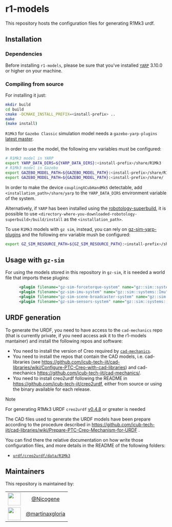 ﻿# r1-models

This repository hosts the configuration files for generating R1Mk3 urdf.

## Installation

### Dependencies

Before installing `r1-models`, please be sure that you've installed [`YARP`](https://www.yarp.it/latest//) 3.10.0 or higher on your machine.

### Compiling from source

For installing it just:

```sh
mkdir build
cd build
cmake -DCMAKE_INSTALL_PREFIX=<install-prefix> ..
make
(make install)
```

`R1Mk3` for `Gazebo Classic` simulation model needs a `gazebo-yarp-plugins` [latest master](https://github.com/robotology/gazebo-yarp-plugins/commit/c89280295d53279049bb7521cf6b6b3400130f23).

In order to use the model, the following env variables must be configured:
```sh
# R1Mk3 model in YARP
export YARP_DATA_DIRS=${YARP_DATA_DIRS}:<install-prefix>/share/R1Mk3
# R1Mk3 model in Gazebo
export GAZEBO_MODEL_PATH=${GAZEBO_MODEL_PATH}:<install-prefix>/share/R1Mk3/robots
export GAZEBO_MODEL_PATH=${GAZEBO_MODEL_PATH}:<install-prefix>/share/
```

In order to make the device `couplingXCubHandMk5` detectable, add `<installation_path>/share/yarp` to the `YARP_DATA_DIRS` environment variable of the system.

Alternatively, if `YARP` has been installed using the [robotology-superbuild](https://github.com/robotology/robotology-superbuild), it is possible to use `<directory-where-you-downloaded-robotology-superbuild>/build/install` as the `<installation_path>`.

To use `R1Mk3` models with `gz sim`, instead, you can rely on [gz-sim-yarp-plugins](https://github.com/robotology/gz-sim-yarp-plugins?tab=readme-ov-file#installation) and the following env variable mush be configured:

```sh
export GZ_SIM_RESOURCE_PATH=${GZ_SIM_RESOURCE_PATH}:<install-prefix>/share/R1Mk3/robots
```


## Usage with `gz-sim`

For using the models stored in this repository in `gz-sim`, it is needed a world file that imports these plugins:
```xml
      <plugin filename="gz-sim-forcetorque-system" name="gz::sim::systems::ForceTorque"/>
      <plugin filename="gz-sim-imu-system" name="gz::sim::systems::Imu"/>
      <plugin filename="gz-sim-scene-broadcaster-system" name="gz::sim::systems::SceneBroadcaster"/>
      <plugin filename="gz-sim-sensors-system" name="gz::sim::systems::Sensors"/>
```

## URDF generation

To generate the URDF, you need to have access to the `cad-mechanics` repo (that is currently private, if you need access ask it to the r1-models mantainer) and install the following repos and software:
* You need to install the version of Creo required by [`cad-mechanics`](https://github.com/icub-tech-iit/cad-mechanics/).
* You need to install the repos that contain the CAD models, i.e. cad-libraries (see https://github.com/icub-tech-iit/cad-libraries/wiki/Configure-PTC-Creo-with-cad-libraries) and cad-mechanics https://github.com/icub-tech-iit/cad-mechanics/.
* You need to install creo2urdf following the README in https://github.com/icub-tech-iit/creo2urdf, either from source or using the binary available for each release.

>[!NOTE]
> For generating R1Mk3 URDF `creo2urdf` [v0.4.8](https://github.com/icub-tech-iit/creo2urdf/releases/tag/v0.4.8) or greater is needed

The CAD files used to generate the URDF models have been prepare according to the procedure described in https://github.com/icub-tech-iit/cad-libraries/wiki/Prepare-PTC-Creo-Mechanism-for-URDF .

You can find there the relative documentation on how write those configuration files, and more details in the README of the following folders:
* [`urdf/creo2urdf/data/R1Mk3`](./urdf/creo2urdf/data/R1Mk3/README.md)

## Maintainers
This repository is maintained by:

| | |
|:---:|:---:|
| [<img src="https://github.com/Nicogene.png" width="40">](https://github.com/Nicogene) | [@Nicogene](https://github.com/Nicogene) |
| [<img src="https://github.com/martinaxgloria.png" width="40">](https://github.com/martinaxgloria) | [@martinaxgloria](https://github.com/martinaxgloria) |
